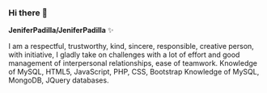 ### Hi there 👋


**JeniferPadilla/JeniferPadilla** ✨ 

I am a respectful, trustworthy, kind, sincere, responsible, creative person, with initiative, I gladly take on challenges with a lot of effort and good management of interpersonal relationships, ease of teamwork.
Knowledge of MySQL, HTML5, JavaScript, PHP, CSS, Bootstrap
Knowledge of MySQL, MongoDB, JQuery databases.
